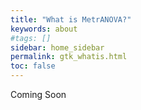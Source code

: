 ```yaml
---
title: "What is MetrANOVA?"
keywords: about
#tags: []
sidebar: home_sidebar
permalink: gtk_whatis.html
toc: false
---
```


Coming Soon

<!-- TODO: Write this -->
